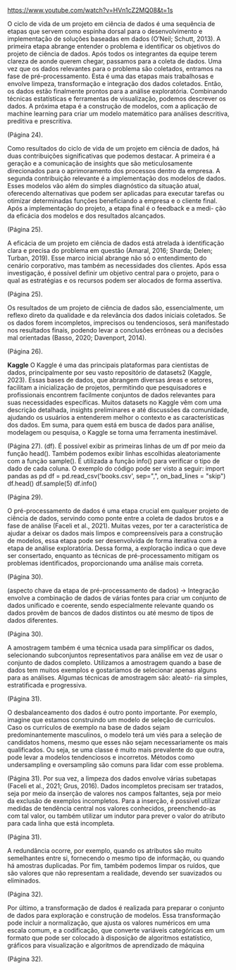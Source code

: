 https://www.youtube.com/watch?v=HVn1cZ2MQ08&t=1s

O ciclo de vida de um projeto em ciência de dados é uma sequência de etapas que servem como espinha dorsal para o desenvolvimento e implementação de soluções baseadas em dados (O’Neil; Schutt, 2013). A primeira etapa abrange entender o problema e identificar os objetivos do projeto de ciência de dados. Após todos os integrantes da equipe terem clareza de aonde querem chegar, passamos para a coleta de dados. Uma vez que os dados relevantes para o problema são coletados, entramos na fase de pré-processamento. Esta é uma das etapas mais trabalhosas e envolve limpeza, transformação e integração dos dados coletados. Então, os dados estão finalmente prontos para a análise exploratória. Combinando técnicas estatísticas e ferramentas de visualização, podemos descrever os dados. A próxima etapa é a construção de modelos, com a aplicação de machine learning para criar um modelo matemático para análises descritiva, preditiva e prescritiva.

(Página 24). 

Como resultados do ciclo de vida de um projeto em ciência de dados, há duas contribuições significativas que podemos destacar. A primeira é a geração e a comunicação de insights que são meticulosamente direcionados para o aprimoramento dos processos dentro da empresa. A segunda contribuição relevante é a implementação dos modelos de dados. Esses modelos vão além do simples diagnóstico da situação atual, oferecendo alternativas que podem ser aplicadas para executar tarefas ou otimizar determinadas funções beneficiando a empresa e o cliente final. Após a implementação do projeto, a etapa final é o feedback e a medi- ção da eficácia dos modelos e dos resultados alcançados.

(Página 25). 

A eficácia de um projeto em ciência de dados está atrelada à identificação clara e precisa do problema em questão (Amaral, 2016; Sharda; Delen; Turban, 2019). Esse marco inicial abrange não só o entendimento do cenário corporativo, mas também as necessidades dos clientes. Após essa investigação, é possível definir um objetivo central para o projeto, para o qual as estratégias e os recursos podem ser alocados de forma assertiva.

(Página 25). 

Os resultados de um projeto de ciência de dados são, essencialmente, um reflexo direto da qualidade e da relevância dos dados iniciais coletados. Se os dados forem incompletos, imprecisos ou tendenciosos, será manifestado nos resultados finais, podendo levar a conclusões errôneas ou a decisões mal orientadas (Basso, 2020; Davenport, 2014).

(Página 26). 

**Kaggle**
O Kaggle é uma das principais plataformas para cientistas de dados, principalmente por seu vasto repositório de datasets2 (Kaggle, 2023). Essas bases de dados, que abrangem diversas áreas e setores, facilitam a inicialização de projetos, permitindo que pesquisadores e profissionais encontrem facilmente conjuntos de dados relevantes para suas necessidades específicas. Muitos datasets no Kaggle vêm com uma descrição detalhada, insights preliminares e até discussões da comunidade, ajudando os usuários a entenderem melhor o contexto e as características dos dados. Em suma, para quem está em busca de dados para análise, modelagem ou pesquisa, o Kaggle se torna uma ferramenta inestimável.

(Página 27). 
(df). É possível exibir as primeiras linhas de um df por meio da função head(). Também podemos exibir linhas escolhidas aleatoriamente com a função sample(). É utilizada a função info() para verificar o tipo de dado de cada coluna. O exemplo do código pode ser visto a seguir: import pandas as pd df = pd.read_csv('books.csv', sep=",", on_bad_lines = "skip") df.head() df.sample(5) df.info()

(Página 29). 

O pré-processamento de dados é uma etapa crucial em qualquer projeto de ciência de dados, servindo como ponte entre a coleta de dados brutos e a fase de análise (Faceli et al., 2021). Muitas vezes, por ter a característica de ajudar a deixar os dados mais limpos e compreensíveis para a construção de modelos, essa etapa pode ser desenvolvida de forma iterativa com a etapa de análise exploratória. Dessa forma, a exploração indica o que deve ser consertado, enquanto as técnicas de pré-processamento mitigam os problemas identificados, proporcionando uma análise mais correta.

(Página 30). 

(aspecto chave da etapa de pré-processamento de dados) -> Integração envolve a combinação de dados de várias fontes para criar um conjunto de dados unificado e coerente, sendo especialmente relevante quando os dados provêm de bancos de dados distintos ou até mesmo de tipos de dados diferentes.

(Página 30). 

A amostragem também é uma técnica usada para simplificar os dados, selecionando subconjuntos representativos para análise em vez de usar o conjunto de dados completo. Utilizamos a amostragem quando a base de dados tem muitos exemplos e gostaríamos de selecionar apenas alguns para as análises. Algumas técnicas de amostragem são: aleató- ria simples, estratificada e progressiva.

(Página 31). 

O desbalanceamento dos dados é outro ponto importante. Por exemplo, imagine que estamos construindo um modelo de seleção de currículos. Caso os currículos de exemplo na base de dados sejam predominantemente masculinos, o modelo terá um viés para a seleção de candidatos homens, mesmo que esses não sejam necessariamente os mais qualificados. Ou seja, se uma classe é muito mais prevalente do que outra, pode levar a modelos tendenciosos e incorretos. Métodos como undersampling e oversampling são comuns para lidar com esse problema.

(Página 31). 
Por sua vez, a limpeza dos dados envolve várias subetapas (Faceli et al., 2021; Grus, 2016). Dados incompletos precisam ser tratados, seja por meio da inserção de valores nos campos faltantes, seja por meio da exclusão de exemplos incompletos. Para a inserção, é possível utilizar medidas de tendência central nos valores conhecidos, preenchendo-as com tal valor, ou também utilizar um indutor para prever o valor do atributo para cada linha que está incompleta.

(Página 31). 

A redundância ocorre, por exemplo, quando os atributos são muito semelhantes entre si, fornecendo o mesmo tipo de informação, ou quando há amostras duplicadas. Por fim, também podemos limpar os ruídos, que são valores que não representam a realidade, devendo ser suavizados ou eliminados.

(Página 32). 

Por último, a transformação de dados é realizada para preparar o conjunto de dados para exploração e construção de modelos. Essa transformação pode incluir a normalização, que ajusta os valores numéricos em uma escala comum, e a codificação, que converte variáveis categóricas em um formato que pode ser colocado à disposição de algoritmos estatístico, gráficos para visualização e algoritmos de aprendizado de máquina

(Página 32). 